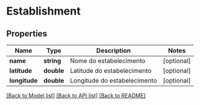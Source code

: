 # Establishment

## Properties
Name | Type | Description | Notes
------------ | ------------- | ------------- | -------------
**name** | **string** | Nome do estabelecimento | [optional] 
**latitude** | **double** | Latitude do estabelecimento | [optional] 
**longitude** | **double** | Longitude do estabelecimento | [optional] 

[[Back to Model list]](../../README.md#documentation-for-models) [[Back to API list]](../../README.md#documentation-for-api-endpoints) [[Back to README]](../../README.md)


